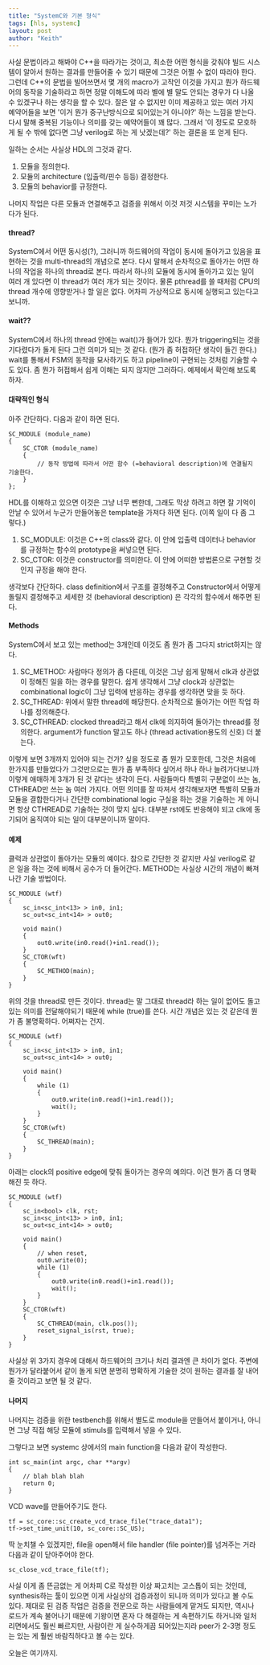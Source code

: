 ```yaml
---
title: "SystemC와 기본 형식"
tags: [hls, systemc]
layout: post
author: "Keith"
---
```


사실 문법이라고 해봐야 C++을 따라가는 것이고, 최소한 어떤 형식을 갖춰야 빌드 시스템이 알아서 원하는 결과를 만들어줄 수 있기 때문에 그것은 어쩔 수 없이 따라야 한다. 그런데 C++의 문법을 빌어쓰면서 몇 개의 macro가 고작인 이것을 가지고 뭔가 하드웨어의 동작을 기술하라고 하면 정말 이해도에 따라 별에 별 말도 안되는 경우가 다 나올 수 있겠구나 하는 생각을 할 수 있다. 잘은 알 수 없지만 이미 제공하고 있는 여러 가지 예약어들을 보면 '이거 뭔가 중구난방식으로 되어있는거 아니야?' 하는 느낌을 받는다. 다시 말해 중복된 기능이나 의미를 갖는 예약어들이 꽤 많다. 그래서 '이 정도로 모호하게 될 수 밖에 없다면 그냥 verilog로 하는 게 낫겠는데?' 하는 결론을 또 얻게 된다.

일하는 순서는 사실상 HDL의 그것과 같다.

1. 모듈을 정의한다.
2. 모듈의 architecture (입출력/핀수 등등) 결정한다.
3. 모듈의 behavior를 규정한다.

나머지 작업은 다른 모듈과 연결해주고 검증을 위해서 이것 저것 시스템을 꾸미는 노가다가 된다. 

#### thread?

SystemC에서 어떤 동시성(?), 그러니까 하드웨어의 작업이 동시에 돌아가고 있음을 표현하는 것을 multi-thread의 개념으로 본다. 다시 말해서 순차적으로 돌아가는 어떤 하나의 작업을 하나의 thread로 본다. 따라서 하나의 모듈에 동시에 돌아가고 있는 일이 여러 개 있다면 이 thread가 여러 개가 되는 것이다. 물론 pthread를 쓸 때처럼 CPU의 thread 개수에 영향받거나 할 일은 없다. 어차피 가상적으로 동시에 실행되고 있는다고 보니까. 

#### wait??

SystemC에서 하나의 thread 안에는 wait()가 들어가 있다. 뭔가 triggering되는 것을 기다렸다가 돌게 된다 그런 의미가 되는 것 같다. (뭔가 좀 허접하단 생각이 들긴 한다.) wait를 통해서 FSM의 동작을 묘사하기도 하고 pipeline이 구현되는 것처럼 기술할 수도 있다. 좀 뭔가 허접해서 쉽게 이해는 되지 않지만 그러하다. 예제에서 확인해 보도록 하자.

#### 대략적인 형식

아주 간단하다. 다음과 같이 하면 된다. 

```
SC_MODULE (module_name)
{
    SC_CTOR (module_name)
    {
        // 동작 방법에 따라서 어떤 함수 (=behavioral description)에 연결될지 기술한다.
    }
};
```

HDL를 이해하고 있으면 이것은 그냥 너무 뻔한데, 그래도 막상 하려고 하면 잘 기억이 안날 수 있어서 누군가 만들어놓은 template을 가져다 하면 된다. (이쪽 일이 다 좀 그렇다.)

1. SC_MODULE: 이것은 C++의 class와 같다. 이 안에 입출력 데이터나 behavior를 규정하는 함수의 prototype을 써넣으면 된다. 
2. SC_CTOR: 이것은 constructor를 의미한다. 이 안에 어떠한 방법론으로 구현할 것인지 규정을 해야 한다. 

생각보다 간단하다. class definition에서 구조를 결정해주고 Constructor에서 어떻게 돌릴지 결정해주고 세세한 것 (behavioral description) 은 각각의 함수에서 해주면 된다.

#### Methods

SystemC에서 보고 있는 method는 3개인데 이것도 좀 뭔가 좀 그다지 strict하지는 않다.

1. SC_METHOD: 사람마다 정의가 좀 다른데, 이것은 그냥 쉽게 말해서 clk과 상관없이 정해진 일을 하는 경우를 말한다. 쉽게 생각해서 그냥 clock과 상관없는 combinational logic이 그냥 입력에 반응하는 경우를 생각하면 맞을 듯 하다. 
2. SC_THREAD: 위에서 말한 thread에 해당한다. 순차적으로 돌아가는 어떤 작업 하나를 정의해준다. 
3. SC_CTHREAD: clocked thread라고 해서 clk에 의지하여 돌아가는 thread를 정의한다. argument가 function 말고도 하나 (thread activation용도의 신호) 더 붙는다.

이렇게 보면 3개까지 있어야 되는 건가? 싶을 정도로 좀 뭔가 모호한데, 그것은 처음에 한가지를 만들었다가 그것만으로는 뭔가 좀 부족하다 싶어서 하나 하나 늘려가다보니까 이렇게 애매하게 3개가 된 것 같다는 생각이 든다. 사람들마다 특별히 구분없이 쓰는 놈, CTHREAD만 쓰는 놈 여러 가지다. 어떤 의미를 잘 따져서 생각해보자면 특별히 모듈과 모듈을 결합한다거나 간단한 combinational logic 구실을 하는 것을 기술하는 게 아니면 항상 CTHREAD로 기술하는 것이 맞지 싶다. 대부분 rst에도 반응해야 되고 clk에 동기되어 움직여야 되는 일이 대부분이니까 말이다. 

#### 예제

클럭과 상관없이 돌아가는 모듈의 예이다. 참으로 간단한 것 같지만 사실 verilog로 같은 일을 하는 것에 비해서 공수가 더 들어간다. METHOD는 사실상 시간의 개념이 빠져나간 기술 방법이다.

```
SC_MODULE (wtf)
{
    sc_in<sc_int<13> > in0, in1;
    sc_out<sc_int<14> > out0;

    void main()
    {
        out0.write(in0.read()+in1.read());
    }
    SC_CTOR(wft)
    {
        SC_METHOD(main);
    }
}
```

위의 것을 thread로 만든 것이다. thread는 말 그대로 thread라 하는 일이 없어도 돌고 있는 의미를 전달해야되기 때문에 while (true)를 쓴다. 시간 개념은 있는 것 같은데 뭔가 좀 불명확하다. 어쩌자는 건지.
```
SC_MODULE (wtf)
{
    sc_in<sc_int<13> > in0, in1;
    sc_out<sc_int<14> > out0;

    void main()
    {
        while (1)
        {
            out0.write(in0.read()+in1.read());
            wait();
        }
    }
    SC_CTOR(wft)
    {
        SC_THREAD(main);
    }
}
```

아래는 clock의 positive edge에 맞춰 돌아가는 경우의 예의다. 이건 뭔가 좀 더 명확해진 듯 하다. 
```
SC_MODULE (wtf)
{
    sc_in<bool> clk, rst;
    sc_in<sc_int<13> > in0, in1;
    sc_out<sc_int<14> > out0;

    void main()
    {
        // when reset,
        out0.write(0);
        while (1)
        {
            out0.write(in0.read()+in1.read());
            wait();
        }
    }
    SC_CTOR(wft)
    {
        SC_CTHREAD(main, clk.pos());
        reset_signal_is(rst, true);
    }
}
```

사실상 위 3가지 경우에 대해서 하드웨어의 크기나 처리 결과엔 큰 차이가 없다. 주변에 뭔가가 달라붙어서 같이 돌게 되면 분명히 명확하게 기술한 것이 원하는 결과를 잘 내어줄 것이라고 보면 될 것 같다. 

#### 나머지

나머지는 검증을 위한 testbench를 위해서 별도로 module을 만들어서 붙이거나, 아니면 그냥 직접 해당 모듈에 stimuls를 입력해서 넣을 수 있다. 

그렇다고 보면 systemc 상에서의 main function을 다음과 같이 작성한다.

```
int sc_main(int argc, char **argv)
{
    // blah blah blah
    return 0;
}
```

VCD wave를 만들어주기도 한다. 

```
tf = sc_core::sc_create_vcd_trace_file("trace_data1"); 
tf->set_time_unit(10, sc_core::SC_US);
```

딱 눈치챌 수 있겠지만, file을 open해서 file handler (file pointer)를 넘겨주는 거라 다음과 같이 닫아주어야 한다. 

```
sc_close_vcd_trace_file(tf);
```

사실 이게 좀 뜬금없는 게 어차피 C로 작성한 이상 짜고치는 고스톱이 되는 것인데, synthesis하는 툴이 있으면 이게 사실상의 검증과정이 되니까 의미가 있다고 볼 수도 있다. 제대로 된 검증 작업은 검증을 전문으로 하는 사람들에게 맡겨도 되지만, 역시나 로드가 계속 불어나기 때문에 기왕이면 혼자 다 해결하는 게 속편하기도 하거니와 일처리면에서도 훨씬 빠르지만, 사람이란 게 실수하게끔 되어있는지라 peer가 2-3명 정도는 있는 게 훨씬 바람직하다고 볼 수는 있다. 

오늘은 여기까지.
